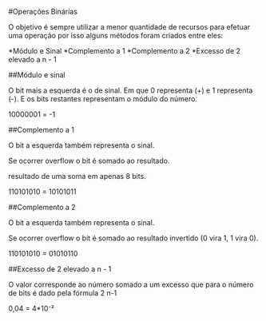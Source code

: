 #Operações Binárias

O objetivo é sempre utilizar a menor quantidade de recursos para efetuar uma operação por isso alguns métodos foram criados entre eles:

*Módulo e Sinal
*Complemento a 1
*Complemento a 2
*Excesso de 2 elevado a n - 1

##Módulo e sinal

O bit mais a esquerda é o de sinal. Em que 0 representa (+) e 1 representa (-). E os bits restantes representam o módulo do número.

10000001 = -1

##Complemento a 1

O bit a esquerda também representa o sinal.

Se ocorrer overflow o bit é somado ao resultado.

resultado de uma soma em apenas 8 bits.

110101010 = 10101011

##Complemento a 2

O bit a esquerda também representa o sinal.

Se ocorrer overflow o bit é somado ao resultado invertido (0 vira 1, 1 vira 0).

110101010 = 01010110

##Excesso de 2 elevado a n - 1

O valor corresponde ao número somado a um excesso que para o número de bits é dado pela fórmula 2 n-1

0,04 = 4*10⁻²





